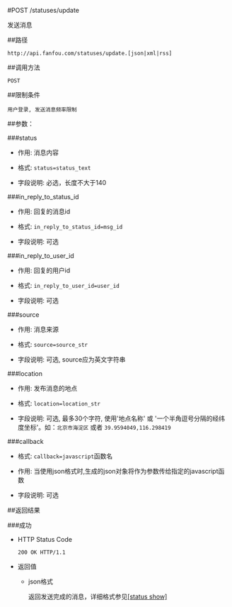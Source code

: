 #POST /statuses/update

发送消息

##路径

    http://api.fanfou.com/statuses/update.[json|xml|rss]

##调用方法

    POST 

##限制条件

    用户登录, 发送消息频率限制

##参数：

###status

- 作用: 消息内容

- 格式: `status=status_text`

- 字段说明: 必选，长度不大于140

###in\_reply\_to\_status\_id

- 作用: 回复的消息id

- 格式: `in_reply_to_status_id=msg_id`

- 字段说明: 可选

###in\_reply\_to\_user\_id

- 作用: 回复的用户id

- 格式: `in_reply_to_user_id=user_id`

- 字段说明: 可选

###source

- 作用: 消息来源

- 格式: `source=source_str`

- 字段说明: 可选, source应为英文字符串

###location

- 作用: 发布消息的地点

- 格式: `location=location_str`

- 字段说明: 可选, 最多30个字符, 使用'地点名称' 或 '一个半角逗号分隔的经纬度坐标'。如：`北京市海淀区` 或者 `39.9594049,116.298419`

###callback

- 格式: `callback=javascript`函数名

- 作用: 当使用json格式时,生成的json对象将作为参数传给指定的javascript函数

- 字段说明: 可选

##返回结果

###成功

- HTTP Status Code

    `200 OK HTTP/1.1`

- 返回值

    * json格式

        返回发送完成的消息，详细格式参见[[status show]](/statuses/show)
